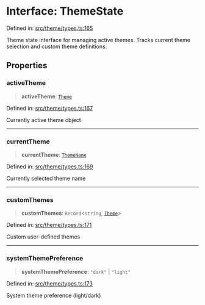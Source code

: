# Interface: ThemeState

Defined in: [src/theme/types.ts:165](https://github.com/Nick2bad4u/Uptime-Watcher/blob/2a45eeb1723f8f7089001af2c92aa07d82dfe7e4/src/theme/types.ts#L165)

Theme state interface for managing active themes.
Tracks current theme selection and custom theme definitions.

## Properties

### activeTheme

> **activeTheme**: [`Theme`](Theme.md)

Defined in: [src/theme/types.ts:167](https://github.com/Nick2bad4u/Uptime-Watcher/blob/2a45eeb1723f8f7089001af2c92aa07d82dfe7e4/src/theme/types.ts#L167)

Currently active theme object

***

### currentTheme

> **currentTheme**: [`ThemeName`](../type-aliases/ThemeName.md)

Defined in: [src/theme/types.ts:169](https://github.com/Nick2bad4u/Uptime-Watcher/blob/2a45eeb1723f8f7089001af2c92aa07d82dfe7e4/src/theme/types.ts#L169)

Currently selected theme name

***

### customThemes

> **customThemes**: `Record`\<`string`, [`Theme`](Theme.md)\>

Defined in: [src/theme/types.ts:171](https://github.com/Nick2bad4u/Uptime-Watcher/blob/2a45eeb1723f8f7089001af2c92aa07d82dfe7e4/src/theme/types.ts#L171)

Custom user-defined themes

***

### systemThemePreference

> **systemThemePreference**: `"dark"` \| `"light"`

Defined in: [src/theme/types.ts:173](https://github.com/Nick2bad4u/Uptime-Watcher/blob/2a45eeb1723f8f7089001af2c92aa07d82dfe7e4/src/theme/types.ts#L173)

System theme preference (light/dark)
